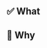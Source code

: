 ## ✅ What
 
<!-- A brief description of the changes in this PR. -->
 
## 🤔 Why
 
<!-- A brief description of the reason for these changes. -->
 